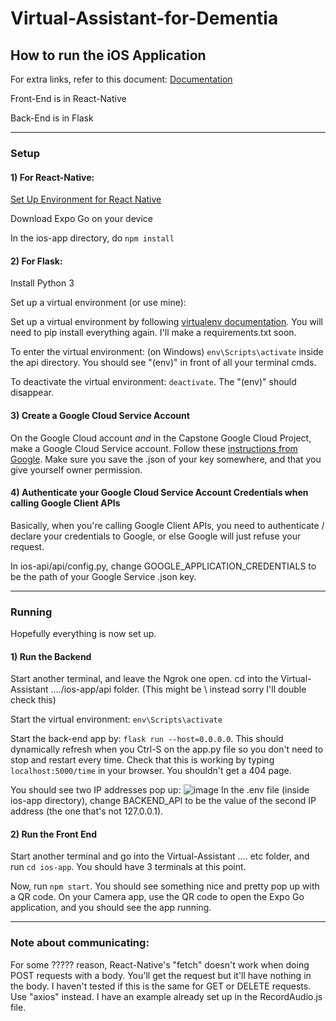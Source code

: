 # Virtual-Assistant-for-Dementia

## How to run the iOS Application
For extra links, refer to this document: [Documentation](https://docs.google.com/document/d/1drUgM7sAjvyY1wdhVYIKTmXiFKVz9cIe8cFuc7jUkfY/edit?usp=sharing)


Front-End is in React-Native

Back-End is in Flask

---

### Setup
#### 1) For React-Native: 
[Set Up Environment for React Native](https://reactnative.dev/docs/environment-setup)

Download Expo Go on your device

In the ios-app directory, do `npm install`

#### 2) For Flask:
Install Python 3

Set up a virtual environment (or use mine):

Set up a virtual environment by following [virtualenv documentation](https://docs.python.org/3/library/venv.html). You will need to pip install everything again. I'll make a requirements.txt soon. 

To enter the virtual environment: (on Windows) `env\Scripts\activate` inside the api directory. You should see "(env)" in front of all your terminal cmds.

To deactivate the virtual environment: `deactivate`. The "(env)" should disappear.

#### 3) Create a Google Cloud Service Account

On the Google Cloud account *and* in the Capstone Google Cloud Project, make a Google Cloud Service account. Follow these [instructions from Google](https://developers.google.com/workspace/guides/create-credentials#service-account). Make sure you save the .json of your key somewhere, and that you give yourself owner permission. 

#### 4) Authenticate your Google Cloud Service Account Credentials when calling Google Client APIs

Basically, when you're calling Google Client APIs, you need to authenticate / declare your credentials to Google, or else Google will just refuse your request.

In ios-api/api/config.py, change GOOGLE_APPLICATION_CREDENTIALS to be the path of your Google Service .json key.

---
### Running 

Hopefully everything is now set up. 

#### 1) Run the Backend

Start another terminal, and leave the Ngrok one open. cd into the Virtual-Assistant ..../ios-app/api folder. (This might be \ instead sorry I'll double check this)

Start the virtual environment: `env\Scripts\activate`

Start the back-end app by: `flask run --host=0.0.0.0`. This should dynamically refresh when you Ctrl-S on the app.py file so you don't need to stop and restart every time. Check that this is working by typing `localhost:5000/time` in your browser. You shouldn't get a 404 page.

You should see two IP addresses pop up:
![image](https://user-images.githubusercontent.com/44852580/201503173-3f3fe8a0-2cc5-42e7-bd9b-a790a2d3262c.png)
In the .env file (inside ios-app directory), change BACKEND_API to be the value of the second IP address (the one that's not 127.0.0.1).

#### 2) Run the Front End

Start another terminal and go into the Virtual-Assistant .... etc folder, and run `cd ios-app`. You should have 3 terminals at this point.

Now, run `npm start`. You should see something nice and pretty pop up with a QR code. On your Camera app, use the QR code to open the Expo Go application, and you should see the app running. 

---
### Note about communicating:

For some ????? reason, React-Native's "fetch" doesn't work when doing POST requests with a body. You'll get the request but it'll have nothing in the body. I haven't tested if this is the same for GET or DELETE requests. Use "axios" instead. I have an example already set up in the RecordAudio.js file. 
